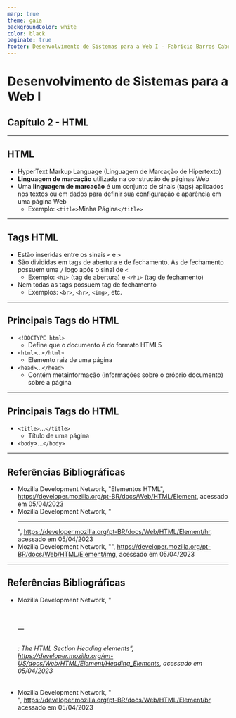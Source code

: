 ```yaml
---
marp: true
theme: gaia
backgroundColor: white
color: black
paginate: true
footer: Desenvolvimento de Sistemas para a Web I - Fabrício Barros Cabral <<fabricio.cabral@ead.ifpe.edu.br>>
---
```

<style>
img[alt~="center"] {
    display: block;
    margin: 0 auto;
}
</style>

<!-- _paginate: false -->
# **Desenvolvimento de Sistemas para a Web I**

## Capítulo 2 - HTML

---

## HTML

- HyperText Markup Language (Linguagem de Marcação de Hipertexto)
- **Linguagem de marcação** utilizada na construção de páginas Web
- Uma **linguagem de marcação** é um conjunto de sinais (tags) aplicados nos textos ou em dados para definir sua configuração e aparência em uma página Web
  - Exemplo: `<title>`Minha Página`</title>`

---

## Tags HTML

- Estão inseridas entre os sinais `<` e `>`
- São divididas em tags de abertura e de fechamento. As de fechamento possuem uma `/` logo após o sinal de `<`
    - Exemplo: `<h1>` (tag de abertura) e `</h1>` (tag de fechamento)
- Nem todas as tags possuem tag de fechamento
    - Exemplos: `<br>`, `<hr>`, `<img>`, etc.

---

## Principais Tags do HTML

- `<!DOCTYPE html>`
  - Define que o documento é do formato HTML5
- `<html>`...`</html>`
  - Elemento raiz de uma página
- `<head>`...`</head>`
  - Contém metainformação (informações sobre o próprio documento) sobre a página

---

## Principais Tags do HTML

- `<title>`...`</title>`
  - Título de uma página
- `<body`>...`</body>`

---

## Referências Bibliográficas

- Mozilla Development Network, "Elementos HTML", https://developer.mozilla.org/pt-BR/docs/Web/HTML/Element, acessado em 05/04/2023
- Mozilla Development Network, "<hr>", https://developer.mozilla.org/pt-BR/docs/Web/HTML/Element/hr, acessado em 05/04/2023
- Mozilla Development Network, "<img>", https://developer.mozilla.org/pt-BR/docs/Web/HTML/Element/img, acessado em 05/04/2023

---

## Referências Bibliográficas

- Mozilla Development Network, "<h1>–<h6>: The HTML Section Heading elements", https://developer.mozilla.org/en-US/docs/Web/HTML/Element/Heading_Elements, acessado em 05/04/2023
- Mozilla Development Network, "<br>", https://developer.mozilla.org/pt-BR/docs/Web/HTML/Element/br, acessado em 05/04/2023
